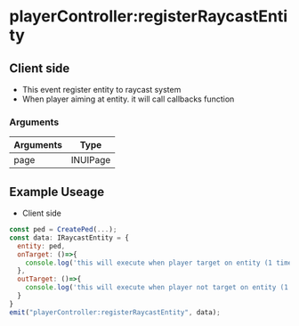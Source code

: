 # playerController:registerRaycastEntity

## Client side

- This event register entity to raycast system
- When player aiming at entity. it will call callbacks function

### Arguments

| Arguments | Type     |
| --------- | -------- |
| page      | INUIPage |

## Example Useage

- Client side

```js
const ped = CreatePed(...);
const data: IRaycastEntity = {
  entity: ped,
  onTarget: ()=>{
    console.log('this will execute when player target on entity (1 time)')
  },
  outTarget: ()=>{
    console.log('this will execute when player not target on entity (1 time)')
  }
}
emit("playerController:registerRaycastEntity", data);
```
